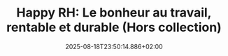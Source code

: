 ---
title: "Happy RH: Le bonheur au travail, rentable et durable (Hors collection)"
date: 2025-08-18T23:50:14.886+02:00
category: books
tags: []
excerpt: My highlights
---